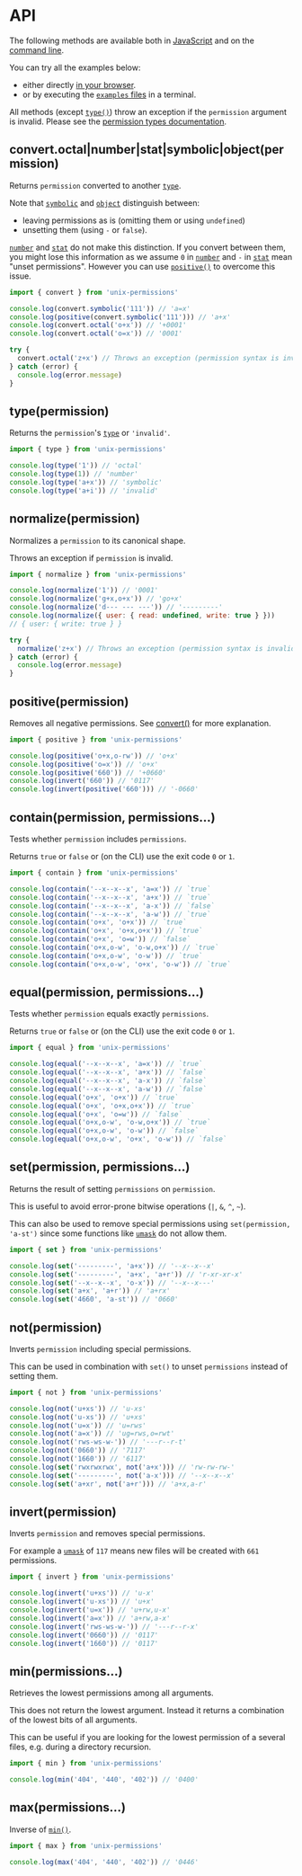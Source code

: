 # API

The following methods are available both in
[JavaScript](../README.md#usage-javascript) and on the
[command line](../README.md#usage-cli).

You can try all the examples below:

- either directly [in your browser](https://repl.it/@ehmicky/unix-permissions).
- or by executing the [`examples` files](../examples/README.md) in a terminal.

All methods (except [`type()`](#typepermission)) throw an exception if the
`permission` argument is invalid. Please see the
[permission types documentation](types.md).

## convert.octal|number|stat|symbolic|object(permission)

Returns `permission` converted to another [`type`](types.md).

Note that [`symbolic`](types.md#symbolic) and [`object`](types.md#object)
distinguish between:

- leaving permissions as is (omitting them or using `undefined`)
- unsetting them (using `-` or `false`).

[`number`](types.md#number) and [`stat`](types.md#stat) do not make this
distinction. If you convert between them, you might lose this information as we
assume `0` in [`number`](types.md#number) and `-` in [`stat`](types.md#stat)
mean "unset permissions". However you can use
[`positive()`](#positivepermission) to overcome this issue.

```js
import { convert } from 'unix-permissions'

console.log(convert.symbolic('111')) // 'a=x'
console.log(positive(convert.symbolic('111'))) // 'a+x'
console.log(convert.octal('o+x')) // '+0001'
console.log(convert.octal('o=x')) // '0001'

try {
  convert.octal('z+x') // Throws an exception (permission syntax is invalid)
} catch (error) {
  console.log(error.message)
}
```

## type(permission)

Returns the `permission`'s [`type`](types.md) or `'invalid'`.

```js
import { type } from 'unix-permissions'

console.log(type('1')) // 'octal'
console.log(type(1)) // 'number'
console.log(type('a+x')) // 'symbolic'
console.log(type('a+i')) // 'invalid'
```

## normalize(permission)

Normalizes a `permission` to its canonical shape.

Throws an exception if `permission` is invalid.

```js
import { normalize } from 'unix-permissions'

console.log(normalize('1')) // '0001'
console.log(normalize('g+x,o+x')) // 'go+x'
console.log(normalize('d--- --- ---')) // '---------'
console.log(normalize({ user: { read: undefined, write: true } }))
// { user: { write: true } }

try {
  normalize('z+x') // Throws an exception (permission syntax is invalid)
} catch (error) {
  console.log(error.message)
}
```

## positive(permission)

Removes all negative permissions. See
[convert()](#convertoctalnumberstatsymbolicobjectpermission) for more
explanation.

```js
import { positive } from 'unix-permissions'

console.log(positive('o+x,o-rw')) // 'o+x'
console.log(positive('o=x')) // 'o+x'
console.log(positive('660')) // '+0660'
console.log(invert('660')) // '0117'
console.log(invert(positive('660'))) // '-0660'
```

## contain(permission, permissions...)

Tests whether `permission` includes `permissions`.

Returns `true` or `false` or (on the CLI) use the exit code `0` or `1`.

```js
import { contain } from 'unix-permissions'

console.log(contain('--x--x--x', 'a=x')) // `true`
console.log(contain('--x--x--x', 'a+x')) // `true`
console.log(contain('--x--x--x', 'a-x')) // `false`
console.log(contain('--x--x--x', 'a-w')) // `true`
console.log(contain('o+x', 'o+x')) // `true`
console.log(contain('o+x', 'o+x,o+x')) // `true`
console.log(contain('o+x', 'o=w')) // `false`
console.log(contain('o+x,o-w', 'o-w,o+x')) // `true`
console.log(contain('o+x,o-w', 'o-w')) // `true`
console.log(contain('o+x,o-w', 'o+x', 'o-w')) // `true`
```

## equal(permission, permissions...)

Tests whether `permission` equals exactly `permissions`.

Returns `true` or `false` or (on the CLI) use the exit code `0` or `1`.

```js
import { equal } from 'unix-permissions'

console.log(equal('--x--x--x', 'a=x')) // `true`
console.log(equal('--x--x--x', 'a+x')) // `false`
console.log(equal('--x--x--x', 'a-x')) // `false`
console.log(equal('--x--x--x', 'a-w')) // `false`
console.log(equal('o+x', 'o+x')) // `true`
console.log(equal('o+x', 'o+x,o+x')) // `true`
console.log(equal('o+x', 'o=w')) // `false`
console.log(equal('o+x,o-w', 'o-w,o+x')) // `true`
console.log(equal('o+x,o-w', 'o-w')) // `false`
console.log(equal('o+x,o-w', 'o+x', 'o-w')) // `false`
```

## set(permission, permissions...)

Returns the result of setting `permissions` on `permission`.

This is useful to avoid error-prone bitwise operations (`|`, `&`, `^`, `~`).

This can also be used to remove special permissions using
`set(permission, 'a-st')` since some functions like
[`umask`](https://linux.die.net/man/2/umask) do not allow them.

```js
import { set } from 'unix-permissions'

console.log(set('---------', 'a+x')) // '--x--x--x'
console.log(set('---------', 'a+x', 'a+r')) // 'r-xr-xr-x'
console.log(set('--x--x--x', 'o-x')) // '--x--x---'
console.log(set('a+x', 'a+r')) // 'a+rx'
console.log(set('4660', 'a-st')) // '0660'
```

## not(permission)

Inverts `permission` including special permissions.

This can be used in combination with `set()` to unset `permissions` instead of
setting them.

```js
import { not } from 'unix-permissions'

console.log(not('u+xs')) // 'u-xs'
console.log(not('u-xs')) // 'u+xs'
console.log(not('u=x')) // 'u=rws'
console.log(not('a=x')) // 'ug=rws,o=rwt'
console.log(not('rws-ws-w-')) // '---r--r-t'
console.log(not('0660')) // '7117'
console.log(not('1660')) // '6117'
console.log(set('rwxrwxrwx', not('a+x'))) // 'rw-rw-rw-'
console.log(set('---------', not('a-x'))) // '--x--x--x'
console.log(set('a+xr', not('a+r'))) // 'a+x,a-r'
```

## invert(permission)

Inverts `permission` and removes special permissions.

For example a [`umask`](https://linux.die.net/man/2/umask) of `117` means new
files will be created with `661` permissions.

```js
import { invert } from 'unix-permissions'

console.log(invert('u+xs')) // 'u-x'
console.log(invert('u-xs')) // 'u+x'
console.log(invert('u=x')) // 'u+rw,u-x'
console.log(invert('a=x')) // 'a+rw,a-x'
console.log(invert('rws-ws-w-')) // '---r--r-x'
console.log(invert('0660')) // '0117'
console.log(invert('1660')) // '0117'
```

## min(permissions...)

Retrieves the lowest permissions among all arguments.

This does not return the lowest argument. Instead it returns a combination of
the lowest bits of all arguments.

This can be useful if you are looking for the lowest permission of a several
files, e.g. during a directory recursion.

```js
import { min } from 'unix-permissions'

console.log(min('404', '440', '402')) // '0400'
```

## max(permissions...)

Inverse of [`min()`](#minpermissions).

```js
import { max } from 'unix-permissions'

console.log(max('404', '440', '402')) // '0446'
```
